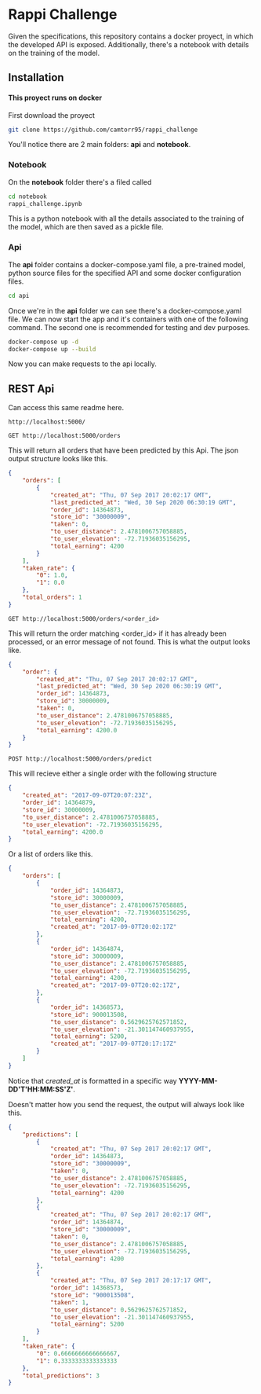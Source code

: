 # Rappi Challenge

Given the specifications, this repository contains a docker proyect, in which the developed API is exposed. Additionally, there's a notebook with details on the training of the model.

## Installation

#### This proyect runs on docker

First download the proyect

```bash
git clone https://github.com/camtorr95/rappi_challenge
```

You'll notice there are 2 main folders: **api** and **notebook**.

### Notebook
On the **notebook** folder there's a filed called


```bash
cd notebook
rappi_challenge.ipynb
```

This is a python notebook with all the details associated to the training of the model, which are then saved as a pickle file.

### Api

The **api** folder contains a docker-compose.yaml file, a pre-trained model, python source files for the specified API and some docker configuration files.

```bash
cd api
```

Once we're in the **api** folder we can see there's a docker-compose.yaml file. We can now start the app and it's containers with one of the following command. The second one is recommended for testing and dev purposes.

```bash
docker-compose up -d
docker-compose up --build
```

Now you can make requests to the api locally.

## REST Api

Can access this same readme here.
```url
http://localhost:5000/
```

```url
GET http://localhost:5000/orders
```
This will return all orders that have been predicted by this Api. The json output structure looks like this.

```json
{
    "orders": [
        {
            "created_at": "Thu, 07 Sep 2017 20:02:17 GMT",
            "last_predicted_at": "Wed, 30 Sep 2020 06:30:19 GMT",
            "order_id": 14364873,
            "store_id": "30000009",
            "taken": 0,
            "to_user_distance": 2.4781006757058885,
            "to_user_elevation": -72.71936035156295,
            "total_earning": 4200
        }
    ],
    "taken_rate": {
        "0": 1.0,
        "1": 0.0
    },
    "total_orders": 1
}
```


```url
GET http://localhost:5000/orders/<order_id>
```
This will return the order matching <order_id> if it has already been processed, or an error message of not found. This is what the output looks like.

```json
{
    "order": {
        "created_at": "Thu, 07 Sep 2017 20:02:17 GMT",
        "last_predicted_at": "Wed, 30 Sep 2020 06:30:19 GMT",
        "order_id": 14364873,
        "store_id": 30000009,
        "taken": 0,
        "to_user_distance": 2.4781006757058885,
        "to_user_elevation": -72.71936035156295,
        "total_earning": 4200.0
    }
}
```


```url
POST http://localhost:5000/orders/predict
```
This will recieve either a single order with the following structure

```json
{
    "created_at": "2017-09-07T20:07:23Z",
    "order_id": 14364879,
    "store_id": 30000009,
    "to_user_distance": 2.4781006757058885,
    "to_user_elevation": -72.71936035156295,
    "total_earning": 4200.0
}
```

Or a list of orders like this.

```json
{
    "orders": [
        {
            "order_id": 14364873,
            "store_id": 30000009,
            "to_user_distance": 2.4781006757058885,
            "to_user_elevation": -72.71936035156295,
            "total_earning": 4200,
            "created_at": "2017-09-07T20:02:17Z"
        },
        {
            "order_id": 14364874,
            "store_id": 30000009,
            "to_user_distance": 2.4781006757058885,
            "to_user_elevation": -72.71936035156295,
            "total_earning": 4200,
            "created_at": "2017-09-07T20:02:17Z",
        },
        {
            "order_id": 14368573,
            "store_id": 900013508,
            "to_user_distance": 0.5629625762571852,
            "to_user_elevation": -21.301147460937955,
            "total_earning": 5200,
            "created_at": "2017-09-07T20:17:17Z"
        }
    ]
}
```

Notice that *created_at* is formatted in a specific way **YYYY-MM-DD'T'HH:MM:SS'Z'**.

Doesn't matter how you send the request, the output will always look like this.

```json
{
    "predictions": [
        {
            "created_at": "Thu, 07 Sep 2017 20:02:17 GMT",
            "order_id": 14364873,
            "store_id": "30000009",
            "taken": 0,
            "to_user_distance": 2.4781006757058885,
            "to_user_elevation": -72.71936035156295,
            "total_earning": 4200
        },
        {
            "created_at": "Thu, 07 Sep 2017 20:02:17 GMT",
            "order_id": 14364874,
            "store_id": "30000009",
            "taken": 0,
            "to_user_distance": 2.4781006757058885,
            "to_user_elevation": -72.71936035156295,
            "total_earning": 4200
        },
        {
            "created_at": "Thu, 07 Sep 2017 20:17:17 GMT",
            "order_id": 14368573,
            "store_id": "900013508",
            "taken": 1,
            "to_user_distance": 0.5629625762571852,
            "to_user_elevation": -21.301147460937955,
            "total_earning": 5200
        }
    ],
    "taken_rate": {
        "0": 0.6666666666666667,
        "1": 0.3333333333333333
    },
    "total_predictions": 3
}
```

